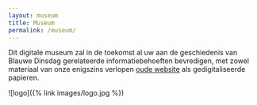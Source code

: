 ```yaml
---
layout: museum
title: Museum
permalink: /museum/
---
```


Dit digitale museum zal in de toekomst al uw aan de geschiedenis van Blauwe Dinsdag gerelateerde informatiebehoeften bevredigen, met zowel materiaal van onze enigszins verlopen [oude website](https://blauwedinsdag.tripod.com) als gedigitaliseerde papieren.

![logo]({% link images/logo.jpg %})

